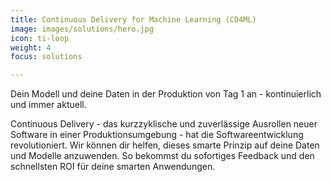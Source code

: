 ```yaml
---
title: Continuous Delivery for Machine Learning (CD4ML)
image: images/solutions/hero.jpg
icon: ti-loop
weight: 4
focus: solutions

---
```

Dein Modell und deine Daten in der Produktion von Tag 1 an - kontinuierlich und immer aktuell.

Continuous Delivery - das kurzzyklische und zuverlässige Ausrollen neuer Software in einer Produktionsumgebung - hat die Softwareentwicklung revolutioniert.
Wir können dir helfen, dieses smarte Prinzip auf deine Daten und Modelle anzuwenden. So bekommst du sofortiges Feedback und den schnellsten ROI für deine smarten Anwendungen.

